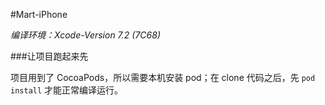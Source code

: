 #Mart-iPhone

*编译环境：Xcode-Version 7.2 (7C68)*

###让项目跑起来先


项目用到了 CocoaPods，所以需要本机安装 pod；在 clone 代码之后，先 `pod install` 才能正常编译运行。